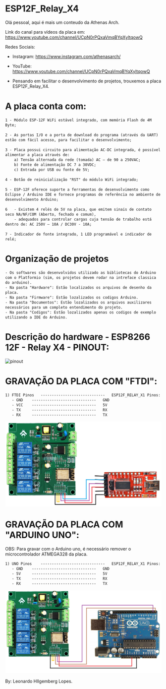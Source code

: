 # ESP12F_Relay_X4

Olá pessoal, aqui é mais um conteudo da Athenas Arch.

Link do canal para vídeos da placa em: https://www.youtube.com/channel/UCpN0rPQxaVmqBYqXyltqowQ

Redes Sociais:
   - Instagram: https://www.instagram.com/athenasarch/

   - YouTube: https://www.youtube.com/channel/UCpN0rPQxaVmqBYqXyltqowQ


* Pensando em facilitar o desenvolvimento de projetos, trouxemos a placa ESP12F_Relay_X4.

# A placa conta com:

    1 - Módulo ESP-12F WiFi estável integrado, com memória Flash de 4M Byte;
    
    2 - As portas I/O e a porta de download do programa (através da UART) estão com fácil acesso, para facilitar o desenvolvimento;
    
    3 - Placa possui circuito para alimentação AC-DC integrada, é possível alimentar a placa através de:
 	    a) Tensão alternada da rede (tomada) AC – de 90 a 250VAC;
        b) Fonte de alimentação DC 7 a 30VDC;
        c) Entrada por USB ou fonte de 5V;
    
    4 - Botão de reinicialização "RST" do módulo WiFi integrado;
    
    5 - ESP-12F oferece suporte a ferramentas de desenvolvimento como Eclipse / Arduino IDE e fornece programas de referência no ambiente de desenvolvimento Arduino;
    
    6   - Existem 4 relés de 5V na placa, que emitem sinais de contato seco NA/NF/COM (Aberto, fechado e comum), 
        - adequados para controlar cargas cuja tensão de trabalho está dentro de: AC 250V – 10A / DC30V - 10A;
    
    7 - Indicador de fonte integrado, 1 LED programável e indicador de relé;

# Organização de projetos
    - Os softwares são desenvolvidos utilizado as bibliotecas do Arduino com o Platformio (sim, os projetos devem rodar na intreface classica do arduino).
    - Na pasta "Hardware": Estão localizados os arquivos de desenho da placa.
    - Na pasta "Firmware": Estão lozalizados os codigos Arduino.
    - Na pasta "Documentos": Estão lozalizados os arquivos auxilizares necessários para um completo entendimento do projeto.
    - Na pasta "Codigos": Estão lozalizados apenas os codigos de exemplo utilizando a IDE do Arduino.

 # Descrição do hardware - ESP8266 12F - Relay X4 - PINOUT:

   ![pinout](https://user-images.githubusercontent.com/79209419/110700034-3f4a1d80-81ce-11eb-9f71-de88c78f67f9.png)

# GRAVAÇÃO DA PLACA COM "FTDI":

	1) FTDI Pinos 	-----------------------------	ESP12F_RELAY_X1 Pinos:
	   - GND	-----------------------------	GND
	   - VCC	-----------------------------	5V
	   - TX		-----------------------------	RX
	   - RX		-----------------------------	TX

![image](https://github.com/AthenasArch/ESP12F_Relay_X4/blob/main/Documentos/GravarComFTDI.png?raw=true)

# GRAVAÇÃO DA PLACA COM "ARDUINO UNO":

OBS: Para gravar com o Arduino uno, é necessário remover o microcontrolador ATMEGA328 da placa.

	1) UNO Pinos 	-----------------------------	ESP12F_RELAY_X1 Pinos:
	   - GND	-----------------------------	GND
	   - 5V		-----------------------------	5V
	   - TX		-----------------------------	RX
	   - RX		-----------------------------	TX
![image](https://github.com/AthenasArch/ESP12F_Relay_X4/blob/main/Documentos/GravarComUno.png?raw=true)

By: Leonardo HIlgemberg Lopes.
